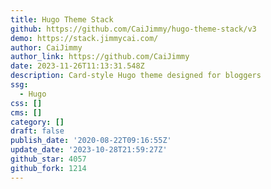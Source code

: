 ```yaml
---
title: Hugo Theme Stack
github: https://github.com/CaiJimmy/hugo-theme-stack/v3
demo: https://stack.jimmycai.com/
author: CaiJimmy
author_link: https://github.com/CaiJimmy
date: 2023-11-26T11:13:31.548Z
description: Card-style Hugo theme designed for bloggers
ssg:
  - Hugo
css: []
cms: []
category: []
draft: false
publish_date: '2020-08-22T09:16:55Z'
update_date: '2023-10-28T21:59:27Z'
github_star: 4057
github_fork: 1214
---
```

